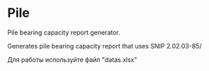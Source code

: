 # Pile
Pile bearing capacity report generator.

Generates pile bearing capacity report that uses SNIP 2.02.03-85/

Для работы используйте файл "datas.xlsx"
